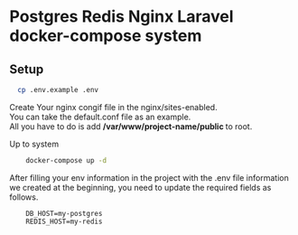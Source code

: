 # Postgres Redis Nginx Laravel docker-compose system

## Setup
```bash
  cp .env.example .env
```


Create Your nginx congif file in the nginx/sites-enabled. <br>
You can take the default.conf file as an example.<br>
All you have to do is add <b> /var/www/project-name/public </b> to root.

Up to system
```bash
    docker-compose up -d
```

After filling your env information in the project with the .env file information we created at the beginning, you need to update the required fields as follows.

```
    DB_HOST=my-postgres
    REDIS_HOST=my-redis
```